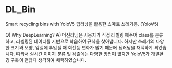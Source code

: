 # DL_Bin
Smart recycling bins with YoloV5
딥러닝을 활용한 스마트 쓰레기통. (YoloV5)

Q) Why DeepLearning?
A) 머신러닝은 사용자가 직접 라벨링 해주어 class를 분류하고, 라벨링된 데이터를 기반으로 학습하여 규칙을 찾아냅니다.
하지만 쓰레기의 다양한 크기와 모양, 암실에 투입될 때 회전등 변화가 많기 때문에 딥러닝을 채택하게 되었습니다.
따라서 실시간 이미지 분류 및 검출에는 다양한 방법이 많지만 YoloV5가 개발환경 구축이 괜찮다 생각하여 채택하였습니다.
